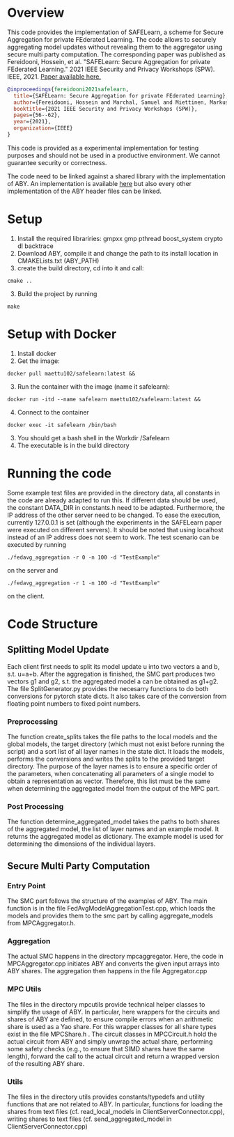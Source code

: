# Overview
This code provides the implementation of SAFELearn, a scheme for Secure Aggregation for private FEderated Learning. The code allows to securely aggregating model updates without revealing them to the aggregator using secure multi party computation.
The corresponding paper was published as Fereidooni, Hossein, et al. "SAFELearn: Secure Aggregation for private FEderated Learning." 2021 IEEE Security and Privacy Workshops (SPW). IEEE, 2021. [Paper available here.](https://encrypto.de/papers/FMMMMNRSSYZ21.pdf)

```bibtex
@inproceedings{fereidooni2021safelearn,
  title={SAFELearn: Secure Aggregation for private FEderated Learning},
  author={Fereidooni, Hossein and Marchal, Samuel and Miettinen, Markus and Mirhoseini, Azalia and M{\"o}llering, Helen and Nguyen, Thien Duc and Rieger, Phillip and Sadeghi, Ahmad-Reza and Schneider, Thomas and Yalame, Hossein and others},
  booktitle={2021 IEEE Security and Privacy Workshops (SPW)},
  pages={56--62},
  year={2021},
  organization={IEEE}
}
```

This code is provided as a experimental implementation for testing purposes and should not be used in a productive environment. We cannot guarantee security or correctness.

The code need to be linked against a shared library with the implementation of ABY. An implementation is available [here](https://github.com/encryptogroup/ABY) but also every other implementation of the ABY header files can be linked.

# Setup
1. Install the required librariries: gmpxx gmp pthread boost_system crypto dl backtrace
1. Download ABY, compile it and change the path to its install location in CMAKELists.txt (ABY_PATH)
2. create the build directory, cd into it and call:
```
cmake ..
```
3. Build the project by running
```
make
```

# Setup with Docker
1. Install docker
2. Get the image: 
```
docker pull maettu102/safelearn:latest &&
```
3. Run the container with the image (name it safelearn):
```
docker run -itd --name safelearn maettu102/safelearn:latest &&
```
4. Connect to the container
```
docker exec -it safelearn /bin/bash
```
3. You should get a bash shell in the Workdir /Safelearn
4. The executable is in the build directory

# Running the code
Some example test files are provided in the directory data, all constants in the code are already adapted to run this. If different data should be used, the constant DATA_DIR in constants.h need to be adapted. Furthermore, the IP address of the other server need to be changed. To ease the execution, currently 127.0.0.1 is set (although the experiments in the SAFELearn paper were executed on different servers). It should be noted that using localhost instead of an IP address does not seem to work.
The test scenario can be executed by running 
```
./fedavg_aggregation -r 0 -n 100 -d "TestExample"
```
on the server and 
```
./fedavg_aggregation -r 1 -n 100 -d "TestExample"
```
on the client.

# Code Structure
## Splitting Model Update
Each client first needs to split its model update u into two vectors a and b, s.t. u=a+b. After the aggregation is finished, the SMC part produces two vectors g1 and g2, s.t. the aggregated model a can be obtained as g1+g2.
The file SplitGenerator.py provides the necesarry functions to do both conversions for pytorch state dicts. It also takes care of the conversion from floating point numbers to fixed point numbers.
### Preprocessing
The function create_splits takes the file paths to the local models and the global models, the target directory (which must not exist before running the script) and a sort list of all layer names in the state dict. It loads the models, performs the conversions and writes the splits to the provided target directory.
The purpose of the layer names is to ensure a specific order of the parameters, when concatenating all parameters of a single model to obtain a representation as vector. Therefore, this list must be the same when determining the aggregated model from the output of the MPC part.
### Post Processing
The function determine_aggregated_model takes the paths to both shares of the aggregated model, the list of layer names and an example model. It returns the aggregated model as dictionary.
The example model is used for determining the dimensions of the individual layers.
##  Secure Multi Party Computation
### Entry Point
The SMC part follows the structure of the examples of ABY. The main function is in the file FedAvgModelAggregationTest.cpp, which loads the models and provides them to the smc part by calling aggregate_models from MPCAggregator.h.
### Aggregation
The actual SMC happens in the directory mpcaggregator. Here, the code in MPCAggregator.cpp initiates ABY and converts the given input arrays into ABY shares. The aggregation then happens in the file Aggregator.cpp
### MPC Utils
The files in the directory mpcutils provide technical helper classes to simplify the usage of ABY. In particular, here wrappers for the circuits and shares of ABY are defined, to ensure compile errors when an arithmetic share is used as a Yao share. For this wrapper classes for all share types exist in the file MPCShare.h . The circuit classes in MPCCircuit.h hold the actual circuit from ABY and simply unwrap the actual share, performing some safety checks (e.g., to ensure that SIMD shares have the same length), forward the call to the actual circuit and return a wrapped version of the resulting ABY share.
### Utils
The files in the directory utils provides constants/typedefs and utility functions that are not related to ABY. In particular, functions for loading the shares from text files (cf. read_local_models in ClientServerConnector.cpp), writing shares to text files (cf. send_aggregated_model in ClientServerConnector.cpp)

